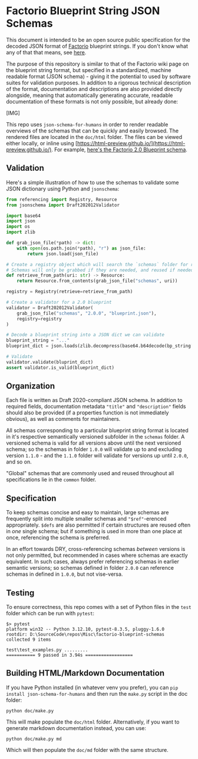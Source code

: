 # Factorio Blueprint String JSON Schemas

This document is intended to be an open source public specification for the decoded JSON format of [Factorio](https://factorio.com/) blueprint strings. If you don't know what any of that that means, see [here](https://wiki.factorio.com/Blueprint_string_format).

The purpose of this repository is similar to that of the Factorio wiki page on the blueprint string format, but specified in a standardized, machine readable format (JSON schema) - giving it the potential to used by software suites for validation purposes. In addition to a rigorous technical description of the format, documentation and descriptions are also provided directly alongside, meaning that automatically generating accurate, readable documentation of these formats is not only possible, but already done:

[IMG]

This repo uses `json-schema-for-humans` in order to render readable overviews of the schemas that can be quickly and easily browsed. The rendered files are located in the `doc/html` folder. The files can be viewed either locally, or inline using [https://html-preview.github.io/](https://html-preview.github.io/). For example, [here's the Factorio 2.0 Blueprint schema](https://html-preview.github.io/?url=https://github.com/redruin1/factorio-blueprint-schemas/blob/main/doc/html/2.0.0/blueprint.html).

## Validation

Here's a simple illustration of how to use the schemas to validate some JSON dictionary using Python and `jsonschema`:

```py
from referencing import Registry, Resource
from jsonschema import Draft202012Validator

import base64
import json
import os
import zlib

def grab_json_file(*path) -> dict:
    with open(os.path.join(*path), "r") as json_file:
        return json.load(json_file)

# Create a registry object which will search the `schemas` folder for references
# Schemas will only be grabbed if they are needed, and reused if needed more than once
def retrieve_from_path(uri: str) -> Resource:
    return Resource.from_contents(grab_json_file("schemas", uri))

registry = Registry(retrieve=retrieve_from_path)

# Create a validator for a 2.0 blueprint
validator = Draft202012Validator(
    grab_json_file("schemas", "2.0.0", "blueprint.json"),
    registry=registry
)

# Decode a blueprint string into a JSON dict we can validate
blueprint_string = "..."
blueprint_dict = json.loads(zlib.decompress(base64.b64decode(bp_string[1:])))

# Validate
validator.validate(bluprint_dict)
assert validator.is_valid(blueprint_dict)
```

## Organization

Each file is written as Draft 2020-compliant JSON schema. In addition to required fields, documentation metadata `"title"` and `"description"` fields should also be provided (if a properties function is not immediately obvious), as well as comments for maintainers.

All schemas corresponding to a particular blueprint string format is located in it's respective semantically versioned subfolder in the `schemas` folder. A versioned schema is valid for all versions above until the next versioned schema; so the schemas in folder `1.0.0` will validate up to and excluding version `1.1.0` - and the `1.1.0` folder will validate for versions up until `2.0.0`, and so on.

"Global" schemas that are commonly used and reused throughout all specifications lie in the `common` folder.

## Specification

To keep schemas concise and easy to maintain, large schemas are frequently split into multiple smaller schemas and `"$ref"`-erenced appropriately. `$defs` are also permitted if certain structures are reused often in *one* single schema; but if something is used in more than one place at once, referencing the schema is preferred.

In an effort towards DRY, cross-referencing schemas *between* versions is not only permitted, but recommended in cases where schemas are exactly equivalent. In such cases, always prefer referencing schemas in earlier semantic versions; so schemas defined in folder `2.0.0` can reference schemas in defined in `1.0.0`, but not vise-versa.

## Testing

To ensure correctness, this repo comes with a set of Python files in the `test` folder which can be run with `pytest`:

```
$> pytest
platform win32 -- Python 3.12.10, pytest-8.3.5, pluggy-1.6.0
rootdir: D:\SourceCode\repos\Misc\factorio-blueprint-schemas
collected 9 items

test\test_examples.py .........
=========== 9 passed in 3.94s ==================
```

## Building HTML/Markdown Documentation

If you have Python installed (in whatever venv you prefer), you can `pip install json-schema-for-humans` and then run the `make.py` script in the doc folder:

```
python doc/make.py
```

This will make populate the `doc/html` folder. Alternatively, if you want to generate markdown documentation instead, you can use:

```
python doc/make.py md
```

Which will then populate the `doc/md` folder with the same structure.
